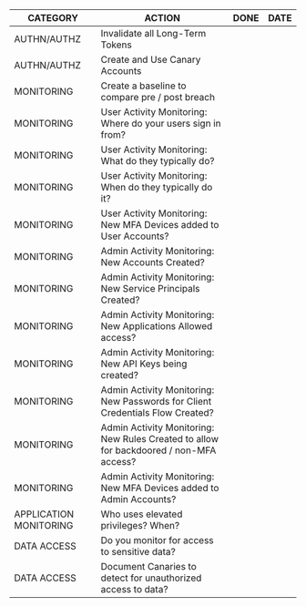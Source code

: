|CATEGORY|ACTION|DONE|DATE|
|--------|------|----|----|
|AUTHN/AUTHZ|Invalidate all Long-Term Tokens| |
|AUTHN/AUTHZ|Create and Use Canary Accounts| |		
|MONITORING|Create a baseline to compare pre / post breach| |
|MONITORING|User Activity Monitoring: Where do your users sign in from?| |
|MONITORING|User Activity Monitoring: What do they typically do?| |
|MONITORING|User Activity Monitoring: When do they typically do it?| |		
|MONITORING|User Activity Monitoring: New MFA Devices added to User Accounts?| | 
|MONITORING|Admin Activity Monitoring: New Accounts Created?| |
|MONITORING|Admin Activity Monitoring: New Service Principals Created?| |
|MONITORING|Admin Activity Monitoring: New Applications Allowed access?| |
|MONITORING|Admin Activity Monitoring: New API Keys being created?| |
|MONITORING|Admin Activity Monitoring: New Passwords for Client Credentials Flow Created?| | 
|MONITORING|Admin Activity Monitoring: New Rules Created to allow for backdoored / non-MFA access?| |
|MONITORING|Admin Activity Monitoring: New MFA Devices added to Admin Accounts?| | 
|APPLICATION MONITORING|Who uses elevated privileges? When?| |
|DATA ACCESS|Do you monitor for access to sensitive data?| |
|DATA ACCESS|Document Canaries to detect for unauthorized access to data?| |
